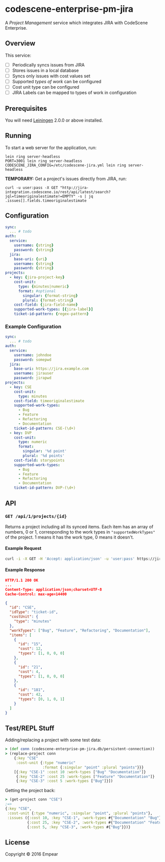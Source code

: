 # codescene-enterprise-pm-jira

A *Project Management* service which integrates JIRA with CodeScene Enterprise.

## Overview

This service:

- [ ] Periodically syncs issues from JIRA
- [ ] Stores issues in a local database
- [ ] Syncs only issues with cost values set
- [ ] Supported *types of work* can be configured
- [ ] Cost unit type can be configured
- [ ] JIRA Labels can be mapped to types of work in configuration

## Prerequisites

You will need [Leiningen][] 2.0.0 or above installed.

[leiningen]: https://github.com/technomancy/leiningen

## Running

To start a web server for the application, run:

    lein ring server-headless
    PORT=3001 lein ring server-headless
    CODESCENE_JIRA_CONFIG=/etc/codescene-jira.yml lein ring server-headless

**TEMPORARY:** Get a project's issues directly from JIRA, run:

    curl -u user:pass -X GET "http://jira-integration.codescene.io/rest/api/latest/search?jql=timeoriginalestimate!=EMPTY" -s | jq .issues[].fields.timeoriginalestimate

## Configuration

```yaml
sync:
  ... # todo
auth:
  service:
    username: {string}
    password: {string}
  jira:
    base-uri: {uri}
    username: {string}
    password: {string}
projects:
  - key: {jira-project-key}
    cost-unit:
      type: {minutes|numeric}
      format: #optional
        singular: {format-string}
        plural: {format-string}
    cost-field: {jira-field-name}
    supported-work-types: [{jira-label}]
    ticket-id-pattern: {regex-pattern}
```

### Example Configuration

```yaml
sync:
  ... # todo
auth:
  service:
    username: johndoe
    password: somepwd
  jira:
    base-uri: https://jira.example.com
    username: jirauser
    password: jirapwd
projects:
  - key: CSE
    cost-unit:
      type: minutes
    cost-field: timeoriginalestimate
    supported-work-types:
      - Bug
      - Feature
      - Refactoring
      - Documentation
    ticket-id-pattern: CSE-(\d+)
  - key: DVP
    cost-unit:
      type: numeric
      format:
        singular: '%d point'
        plural: '%d points'
    cost-field: storypoints
    supported-work-types:
      - Bug
      - Feature
      - Refactoring
      - Documentation
    ticket-id-pattern: DVP-(\d+)
```

## API

### `GET /api/1/projects/{id}`

Returns a project including all its synced items. Each item has an array of
numbers, 0 or 1, corresponding to the work types in `"supportedWorkTypes"` of
the project. 1 means it has the work type, 0 means it doesn't.

#### Example Request

```bash
curl -i -X GET -H 'Accept: application/json' -u 'user:pass' https://jira-integration.codescene.io/api/1/projects/CSE
```

#### Example Response

```json
HTTP/1.1 200 OK
...
Content-Type: application/json;charset=UTF-8
Cache-Control: max-age=14400

{
  "id": "CSE",
  "idType": "ticket-id",
  "costUnit": {
    "type": "minutes"
  },
  "workTypes": ["Bug", "Feature", "Refactoring", "Documentation"],
  "items": [
    {
      "id": "15",
      "cost": 12,
      "types": [1, 0, 0, 0]
    },
    {
      "id": "21",
      "cost": 4,
      "types": [1, 0, 0, 0]
    },
    {
      "id": "181",
      "cost": 42,
      "types": [0, 1, 0, 1]
    }
  ]
}
```

## Test/REPL Stuff

Adding/replacing a project with some test data:

``` clojure
> (def conn (codescene-enterprise-pm-jira.db/persistent-connection))
> (replace-project conn
    {:key "CSE"
     :cost-unit {:type "numeric"
                 :format {:singular "point" :plural "points"}}}
    [{:key "CSE-1" :cost 10 :work-types ["Bug" "Documentation"]}
     {:key "CSE-2" :cost 25 :work-types ["Feature" "Documentation"]}
     {:key "CSE-3" :cost 5 :work-types ["Bug"]}])
```

Getting the project back:

```clojure
> (get-project conn "CSE")
;=>
{:key "CSE",
 :cost-unit {:type "numeric", :singular "point", :plural "points"},
 :issues ({:cost 10, :key "CSE-1", :work-types #{"Documentation" "Bug"}}
          {:cost 25, :key "CSE-2", :work-types #{"Documentation" "Feature"}}
          {:cost 5, :key "CSE-3", :work-types #{"Bug"}})}
```

## License

Copyright © 2016 Empear
